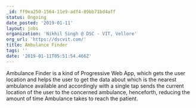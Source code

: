 ```yaml
---
_id: ff9ea250-1564-11e9-adf4-89bb71bd4aff
status: Ongoing
date_posted: '2019-01-11'
layout: jobs
organization: 'Nikhil Singh @ DSC - VIT, Vellore'
org_url: 'https://dscvit.com/'
title: Ambulance Finder
tags: ''
date: '2019-01-11T05:51:54.466Z'
---
```

Ambulance Finder is a kind of Progressive Web App, which gets the user location and helps the user to get the data about which is the nearest ambulance available and accordingly with a single tap sends the current location of the user to the concerned ambulance, henceforth, reducing the amount of time Ambulance takes to reach the patient.
